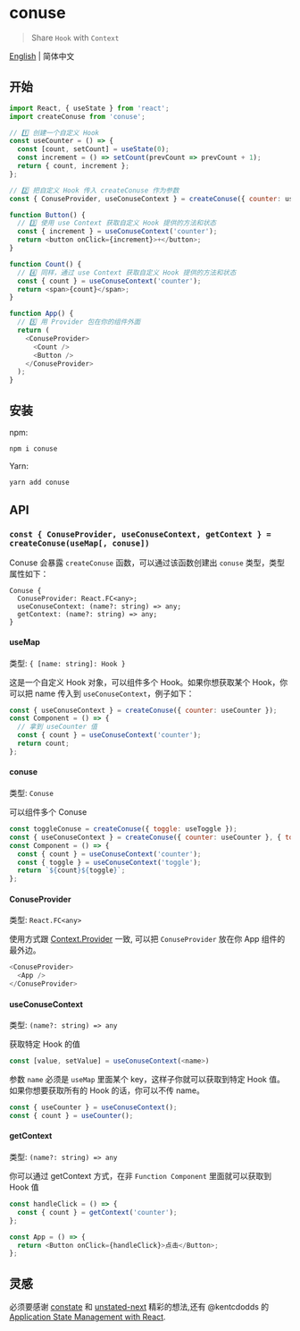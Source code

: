 # conuse

> Share `Hook` with `Context`

[English](./README.md) | 简体中文

## 开始

```js
import React, { useState } from 'react';
import createConuse from 'conuse';

// 1️⃣ 创建一个自定义 Hook
const useCounter = () => {
  const [count, setCount] = useState(0);
  const increment = () => setCount(prevCount => prevCount + 1);
  return { count, increment };
};

// 2️⃣ 把自定义 Hook 传入 createConuse 作为参数
const { ConuseProvider, useConuseContext } = createConuse({ counter: useCounter });

function Button() {
  // 3️⃣ 使用 use Context 获取自定义 Hook 提供的方法和状态
  const { increment } = useConuseContext('counter');
  return <button onClick={increment}>+</button>;
}

function Count() {
  // 4️⃣ 同样，通过 use Context 获取自定义 Hook 提供的方法和状态
  const { count } = useConuseContext('counter');
  return <span>{count}</span>;
}

function App() {
  // 5️⃣ 用 Provider 包在你的组件外面
  return (
    <ConuseProvider>
      <Count />
      <Button />
    </ConuseProvider>
  );
}
```

## 安装

npm:

```sh
npm i conuse
```

Yarn:

```sh
yarn add conuse
```

## API

### `const { ConuseProvider, useConuseContext, getContext } = createConuse(useMap[, conuse])`

Conuse 会暴露 `createConuse` 函数，可以通过该函数创建出 `conuse` 类型，类型属性如下：

```
Conuse {
  ConuseProvider: React.FC<any>;
  useConuseContext: (name?: string) => any;
  getContext: (name?: string) => any;
}
```

#### useMap

类型: `{ [name: string]: Hook }`

这是一个自定义 Hook 对象，可以组件多个 Hook。如果你想获取某个 Hook，你可以把 name 传入到 `useConuseContext`，例子如下：

```js
const { useConuseContext } = createConuse({ counter: useCounter });
const Component = () => {
  // 拿到 useCounter 值
  const { count } = useConuseContext('counter');
  return count;
};
```

#### conuse

类型: `Conuse`

可以组件多个 Conuse

```js
const toggleConuse = createConuse({ toggle: useToggle });
const { useConuseContext } = createConuse({ counter: useCounter }, { toggle: toggleConuse });
const Component = () => {
  const { count } = useConuseContext('counter');
  const { toggle } = useConuseContext('toggle');
  return `${count}${toggle}`;
};
```

#### ConuseProvider

类型: `React.FC<any>`

使用方式跟 [Context.Provider](https://reactjs.org/docs/context.html#contextprovider) 一致, 可以把 `ConuseProvider` 放在你 App 组件的最外边。

```js
<ConuseProvider>
  <App />
</ConuseProvider>
```

#### useConuseContext

类型: `(name?: string) => any`

获取特定 Hook 的值

```js
const [value, setValue] = useConuseContext(<name>)
```

参数 `name` 必须是 `useMap` 里面某个 key，这样子你就可以获取到特定 Hook 值。如果你想要获取所有的 Hook 的话，你可以不传 name。

```js
const { useCounter } = useConuseContext();
const { count } = useCounter();
```

#### getContext

类型: `(name?: string) => any`

你可以通过 getContext 方式，在非 `Function Component` 里面就可以获取到 Hook 值

```js
const handleClick = () => {
  const { count } = getContext('counter');
};

const App = () => {
  return <Button onClick={handleClick}>点击</Button>;
};
```

## 灵感

必须要感谢 [constate](https://github.com/diegohaz/constate) 和 [unstated-next](https://github.com/jamiebuilds/unstated-next) 精彩的想法,还有 @kentcdodds 的[Application State Management with React](https://kentcdodds.com/blog/application-state-management-with-react/).
